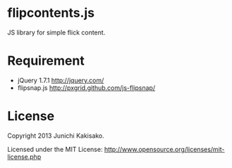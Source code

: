 flipcontents.js
================
JS library for simple flick content.


Requirement
============
- jQuery 1.7.1
 http://jquery.com/
- flipsnap.js
 http://pxgrid.github.com/js-flipsnap/


License
========
Copyright 2013 Junichi Kakisako.

Licensed under the MIT License:
http://www.opensource.org/licenses/mit-license.php
